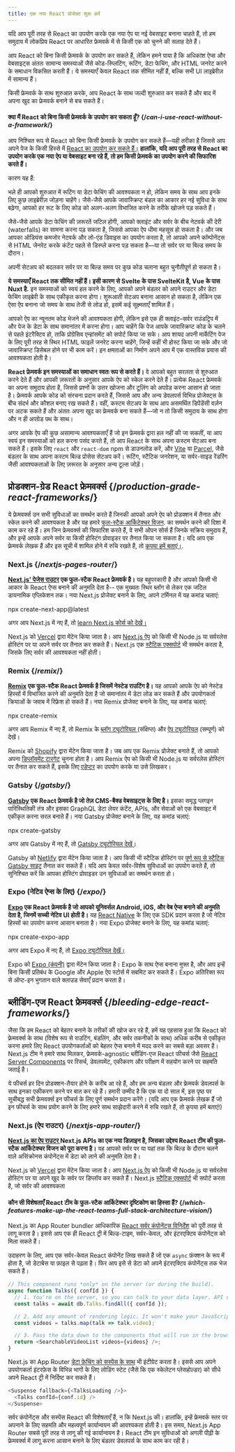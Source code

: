 ```yaml
---
title: एक नया React प्रोजेक्ट शुरू करें
---
```


<Intro>

यदि आप पूरी तरह से React का उपयोग करके एक नया ऐप या नई वेबसाइट बनाना चाहते हैं, तो हम समुदाय में लोकप्रिय React पर आधारित फ्रेमवर्क में से किसी एक को चुनने की सलाह देते हैं।

</Intro>


आप React को बिना किसी फ्रेमवर्क के उपयोग कर सकते हैं, लेकिन हमने पाया है कि अधिकांश ऐप्स और वेबसाइट्स अंततः सामान्य समस्याओं जैसे कोड-स्प्लिटिंग, रूटिंग, डेटा फेचिंग, और HTML जनरेट करने के समाधान विकसित करती हैं। ये समस्याएँ केवल React तक सीमित नहीं हैं, बल्कि सभी UI लाइब्रेरीज़ में सामान्य हैं।

किसी फ्रेमवर्क के साथ शुरुआत करके, आप React के साथ जल्दी शुरुआत कर सकते हैं और बाद में अपना खुद का फ्रेमवर्क बनाने से बच सकते हैं।

<DeepDive>

#### क्या मैं React को बिना किसी फ्रेमवर्क के उपयोग कर सकता हूँ? {/*can-i-use-react-without-a-framework*/}

आप निश्चित रूप से React को बिना किसी फ्रेमवर्क के उपयोग कर सकते हैं—यही तरीका है जिससे आप अपने पेज के किसी हिस्से में [React का उपयोग कर सकते हैं।](/learn/add-react-to-an-existing-project#using-react-for-a-part-of-your-existing-page) **हालांकि, यदि आप पूरी तरह से React का उपयोग करके एक नया ऐप या वेबसाइट बना रहे हैं, तो हम किसी फ्रेमवर्क का उपयोग करने की सिफारिश करते हैं।**

कारण यह हैं: 

भले ही आपको शुरुआत में रूटिंग या डेटा फेचिंग की आवश्यकता न हो, लेकिन समय के साथ आप इनके लिए कुछ लाइब्रेरीज़ जोड़ना चाहेंगे। जैसे-जैसे आपके जावास्क्रिप्ट बंडल का आकार हर नई सुविधा के साथ बढ़ेगा, आपको हर रूट के लिए कोड को अलग-अलग विभाजित करने के तरीके खोजने पड़ सकते हैं।

जैसे-जैसे आपके डेटा फेचिंग की ज़रूरतें जटिल होंगी, आपको क्लाइंट और सर्वर के बीच नेटवर्क की देरी (waterfalls) का सामना करना पड़ सकता है, जिससे आपका ऐप धीमा महसूस हो सकता है। और जब आपका ऑडियंस कमजोर नेटवर्क और लो-एंड डिवाइस का उपयोग करता है, तो आपको अपने कॉम्पोनेंट्स से HTML जेनरेट करके कंटेंट पहले से डिस्प्ले करना पड़ सकता है—या तो सर्वर पर या बिल्ड समय के दौरान।

अपनी सेटअप को बदलकर सर्वर पर या बिल्ड समय पर कुछ कोड चलाना बहुत चुनौतीपूर्ण हो सकता है।

**ये समस्याएँ React तक सीमित नहीं हैं। इसी कारण से Svelte के पास SvelteKit है, Vue के पास Nuxt है.** इन समस्याओं को स्वयं हल करने के लिए, आपको अपने बंडलर को अपने राउटर और डेटा फेचिंग लाइब्रेरी के साथ एकीकृत करना होगा। शुरूआती सेटअप बनाना आसान हो सकता है, लेकिन एक ऐसा ऐप बनाना जो समय के साथ तेजी से लोड हो, इसमें कई सूक्ष्मताएँ शामिल हैं।

आपको ऐप का न्यूनतम कोड भेजने की आवश्यकता होगी, लेकिन इसे एक ही क्लाइंट–सर्वर राउंडट्रिप में और पेज के डेटा के साथ समानांतर में करना होगा।
आप चाहेंगे कि पेज आपके जावास्क्रिप्ट कोड के चलने से पहले इंटरैक्टिव हो, ताकि प्रोग्रेसिव एन्हांसमेंट को सपोर्ट किया जा सके।
आप शायद अपनी मार्केटिंग पेज के लिए पूरी तरह से स्थिर HTML फाइलें जनरेट करना चाहेंगे, जिन्हें कहीं भी होस्ट किया जा सके और जो जावास्क्रिप्ट डिसेबल होने पर भी काम करें।
इन क्षमताओं का निर्माण अपने आप में एक वास्तविक प्रयास की आवश्यकता होती है।

**React फ्रेमवर्क इन समस्याओं का समाधान स्वतः रूप से करते हैं।** वे आपको बहुत सरलता से शुरुआत करने देते हैं और आपकी ज़रूरतों के अनुसार आपके ऐप को स्केल करने देते हैं। प्रत्येक React फ्रेमवर्क का अपना समुदाय होता है, जिससे प्रश्नों के उत्तर खोजना और टूलिंग को अपग्रेड करना आसान हो जाता है।
फ्रेमवर्क आपके कोड को संरचना प्रदान करते हैं, जिससे आप और अन्य डेवलपर्स विभिन्न प्रोजेक्ट्स के बीच संदर्भ और कौशल बनाए रख सकते हैं।
वहीं, कस्टम सेटअप के साथ आप असमर्थित डिपेंडेंसी वर्ज़न पर अटक सकते हैं और अंततः अपना खुद का फ्रेमवर्क बना सकते हैं—जो न तो किसी समुदाय के साथ होगा और न ही अपग्रेड पथ के साथ।

अगर आपके ऐप की कुछ असामान्य आवश्यकताएँ हैं जो इन फ्रेमवर्क द्वारा हल नहीं की जा सकतीं, या आप स्वयं इन समस्याओं को हल करना पसंद करते हैं, तो आप React के साथ अपना कस्टम सेटअप बना सकते हैं। इसके लिए `react` और `react-dom` npm से डाउनलोड करें, और [Vite](https://vitejs.dev/) या [Parcel](https://parceljs.org/), जैसे बंडलर के साथ अपना कस्टम बिल्ड प्रोसेस सेटअप करें। रूटिंग, स्टैटिक जनरेशन, या सर्वर-साइड रेंडरिंग जैसी आवश्यकताओं के लिए ज़रूरत के अनुसार अन्य टूल्स जोड़ें।

</DeepDive>

## प्रोडक्शन-ग्रेड React फ्रेमवर्क्स {/*production-grade-react-frameworks*/}

ये फ्रेमवर्क्स उन सभी सुविधाओं का समर्थन करते हैं जिनकी आपको अपने ऐप को प्रोडक्शन में तैनात और स्केल करने की आवश्यकता है और यह हमारे [फुल-स्टैक आर्किटेक्चर विजन](#which-features-make-up-the-react-teams-full-stack-architecture-vision). का समर्थन करने की दिशा में काम कर रहे हैं। हम जिन फ्रेमवर्क्स की सिफारिश करते हैं, वे सभी ओपन सोर्स हैं जिनके सक्रिय समुदाय हैं, और इन्हें आपके अपने सर्वर या किसी होस्टिंग प्रोवाइडर पर तैनात किया जा सकता है। यदि आप एक फ्रेमवर्क लेखक हैं और इस सूची में शामिल होने में रुचि रखते हैं, तो [कृपया हमें बताएं।](https://github.com/reactjs/react.dev/issues/new?assignees=&labels=type%3A+framework&projects=&template=3-framework.yml&title=%5BFramework%5D%3A+).

### Next.js {/*nextjs-pages-router*/}

**[Next.js' पेजेस राउटर](https://nextjs.org/) एक फुल-स्टैक React फ्रेमवर्क है।** यह बहुपरकारी है और आपको किसी भी आकार के React ऐप्स बनाने की अनुमति देता है-- एक मुख्यतः स्थिर ब्लॉग से लेकर एक जटिल डायनामिक एप्लिकेशन तक। नया Next.js प्रोजेक्ट बनाने के लिए, अपने टर्मिनल में यह कमांड चलाएं:

<TerminalBlock>
npx create-next-app@latest
</TerminalBlock>

अगर आप Next.js में नए हैं, तो [learn Next.js कोर्स को देखें।](https://nextjs.org/learn)

Next.js को [Vercel](https://vercel.com/) द्वारा मेंटेन किया जाता है। आप [ Next.js ऐप](https://nextjs.org/docs/app/building-your-application/deploying) को किसी भी Node.js या सर्वरलेस होस्टिंग पर या अपने सर्वर पर तैनात कर सकते हैं। Next.js एक [स्टैटिक एक्सपोर्ट](https://nextjs.org/docs/pages/building-your-application/deploying/static-exports) भी समर्थन करता है, जिसके लिए सर्वर की आवश्यकता नहीं होती।

### Remix {/*remix*/}

**[Remix](https://remix.run/) एक फुल-स्टैक React फ्रेमवर्क है जिसमें नेस्टेड राउटिंग है।**  यह आपको आपके ऐप को नेस्टेड हिस्सों में विभाजित करने की अनुमति देता है जो समानांतर में डेटा लोड कर सकते हैं और उपयोगकर्ता क्रियाओं के जवाब में रिफ्रेश हो सकते हैं। नया Remix प्रोजेक्ट बनाने के लिए, यह कमांड चलाएं:

<TerminalBlock>
npx create-remix
</TerminalBlock>

अगर आप Remix में नए हैं, तो Remix के [ब्लॉग ट्यूटोरियल ](https://remix.run/docs/en/main/tutorials/blog) (संक्षिप्त) और [ऐप ट्यूटोरियल](https://remix.run/docs/en/main/tutorials/jokes) (सम्पूर्ण) को देखें।

Remix को [Shopify](https://www.shopify.com/) द्वारा मेंटेन किया जाता है। जब आप एक Remix प्रोजेक्ट बनाते हैं, तो आपको अपना [डिप्लॉयमेंट टारगेट](https://remix.run/docs/en/main/guides/deployment) चुनना होता है। आप Remix ऐप को किसी भी Node.js या सर्वरलेस होस्टिंग पर तैनात कर सकते हैं, इसके लिए [एडेप्टर](https://remix.run/docs/en/main/other-api/adapter) का उपयोग करके या उसे लिखकर।

### Gatsby {/*gatsby*/}

**[Gatsby](https://www.gatsbyjs.com/)  एक React फ्रेमवर्क है जो तेज़ CMS-बैक्ड वेबसाइट्स के लिए है।** इसका समृद्ध प्लगइन पारिस्थितिकी तंत्र और इसका GraphQL डेटा लेयर कंटेंट, APIs, और सेवाओं को एक वेबसाइट में एकीकृत करना सरल बनाते हैं। नया Gatsby प्रोजेक्ट बनाने के लिए, यह कमांड चलाएं:

<TerminalBlock>
npx create-gatsby
</TerminalBlock>

अगर आप Gatsby में नए हैं, तो [Gatsby ट्यूटोरियल देखें।](https://www.gatsbyjs.com/docs/tutorial/)

Gatsby को [Netlify](https://www.netlify.com/) द्वारा मेंटेन किया जाता है। आप किसी भी स्टैटिक होस्टिंग पर [पूर्ण रूप से स्टैटिक Gatsby साइट](https://www.gatsbyjs.com/docs/how-to/previews-deploys-hosting) तैनात कर सकते हैं। यदि आप केवल सर्वर-विशेष सुविधाओं का उपयोग करते हैं, तो सुनिश्चित करें कि आपका होस्टिंग प्रोवाइडर उन सुविधाओं का समर्थन करता हो।

### Expo (नेटिव ऐप्स के लिए) {/*expo*/}

**[Expo](https://expo.dev/) एक React फ्रेमवर्क है जो आपको यूनिवर्सल Android, iOS, और वेब ऐप्स बनाने की अनुमति देता है, जिनमें सच्ची नेटिव UI होती है।** यह [React Native](https://reactnative.dev/)  के लिए एक SDK प्रदान करता है जो नेटिव हिस्सों का उपयोग करना आसान बनाता है। नया Expo प्रोजेक्ट बनाने के लिए, यह कमांड चलाएं:

<TerminalBlock>
npx create-expo-app
</TerminalBlock>

अगर आप Expo में नए हैं, तो [Expo ट्यूटोरियल देखें।](https://docs.expo.dev/tutorial/introduction/)

Expo को [Expo (कंपनी)](https://expo.dev/about) द्वारा मेंटेन किया जाता है। Expo के साथ ऐप्स बनाना मुफ्त है, और आप इन्हें बिना किसी प्रतिबंध के Google और Apple ऐप स्टोर्स में सबमिट कर सकते हैं। Expo अतिरिक्त रूप से ऑप्ट-इन भुगतान वाले क्लाउड सेवाएँ प्रदान करता है।

## ब्लीडिंग-एज React फ्रेमवर्क्स {/*bleeding-edge-react-frameworks*/}

जैसा कि हम React को बेहतर बनाने के तरीकों की खोज कर रहे हैं, हमें यह एहसास हुआ कि React को फ्रेमवर्क्स के साथ (विशेष रूप से राउटिंग, बंडलिंग, और सर्वर तकनीकों के साथ) अधिक करीब से एकीकृत करना हमारे लिए React उपयोगकर्ताओं को बेहतर ऐप्स बनाने में मदद करने का सबसे बड़ा अवसर है। Next.js टीम ने हमारे साथ मिलकर, फ्रेमवर्क-agnostic ब्लीडिंग-एज React फीचर्स जैसे [React Server Components](/blog/2023/03/22/react-labs-what-we-have-been-working-on-march-2023#react-server-components) पर रिसर्च, डेवलपमेंट, एकीकरण और परीक्षण में सहयोग करने पर सहमति जताई है।

ये फीचर्स हर दिन प्रोडक्शन-तैयार होने के करीब आ रहे हैं, और हम अन्य बंडलर और फ्रेमवर्क डेवलपर्स के साथ इनका एकीकरण करने पर बात कर रहे हैं। हमारी उम्मीद है कि एक या दो साल में, इस पृष्ठ पर सूचीबद्ध सभी फ्रेमवर्क्स इन फीचर्स के लिए पूर्ण समर्थन प्रदान करेंगे। (यदि आप एक फ्रेमवर्क लेखक हैं जो इन फीचर्स के साथ प्रयोग करने के लिए हमारे साथ साझेदारी करने में रुचि रखते हैं, तो कृपया हमें बताएं!)

### Next.js (ऐप राउटर) {/*nextjs-app-router*/}

**[Next.js का ऐप राउटर ](https://nextjs.org/docs) Next.js APIs का एक नया डिज़ाइन है, जिसका उद्देश्य React टीम की फुल-स्टैक आर्किटेक्चर विजन को पूरा करना है।** यह आपको सर्वर पर या यहां तक कि बिल्ड के दौरान चलने वाले असिंक्रोनस कंपोनेंट्स में डेटा को लाने की अनुमति देता है।

Next.js को [Vercel](https://vercel.com/) द्वारा मेंटेन किया जाता है। आप [Next.js ऐप](https://nextjs.org/docs/app/building-your-application/deploying) को किसी भी Node.js या सर्वरलेस होस्टिंग पर या अपने खुद के सर्वर पर डिप्लॉय कर सकते हैं। Next.js [स्टैटिक एक्सपोर्ट](https://nextjs.org/docs/app/building-your-application/deploying/static-exports) भी सपोर्ट करता है, जो सर्वर की आवश्यकता

<DeepDive>

#### कौन सी विशेषताएँ React टीम के फुल-स्टैक आर्किटेक्चर दृष्टिकोण का हिस्सा हैं? {/*which-features-make-up-the-react-teams-full-stack-architecture-vision*/}

Next.js का App Router bundler आधिकारिक [React सर्वर कंपोनेंट्स विनिर्देश](https://github.com/reactjs/rfcs/blob/main/text/0188-server-components.md) को पूरी तरह से लागू करता है। इससे आप एक ही React ट्री में बिल्ड-टाइम, सर्वर-केवल, और इंटरएक्टिव कंपोनेंट्स को मिला सकते हैं।

उदाहरण के लिए, आप एक सर्वर-केवल React कंपोनेंट लिख सकते हैं जो एक `async` फ़ंक्शन के रूप में होता है, जो डेटाबेस या फ़ाइल से पढ़ता है। फिर आप इसे से डेटा को अपने इंटरएक्टिव कंपोनेंट्स तक भेज सकते हैं।

```js
// This component runs *only* on the server (or during the build).
async function Talks({ confId }) {
  // 1. You're on the server, so you can talk to your data layer. API endpoint not required.
  const talks = await db.Talks.findAll({ confId });

  // 2. Add any amount of rendering logic. It won't make your JavaScript bundle larger.
  const videos = talks.map(talk => talk.video);

  // 3. Pass the data down to the components that will run in the browser.
  return <SearchableVideoList videos={videos} />;
}
```

Next.js का App Router [डेटा फ़ेचिंग को सस्पेंस  के साथ](/blog/2022/03/29/react-v18#suspense-in-data-frameworks) भी इंटीग्रेट करता है। इससे आप अपने उपयोगकर्ता इंटरफ़ेस के विभिन्न भागों के लिए लोडिंग स्टेट (जैसे कि एक स्केलेटन प्लेसहोल्डर) को सीधे अपने React ट्री में निर्दिष्ट कर सकते हैं।

```js
<Suspense fallback={<TalksLoading />}>
  <Talks confId={conf.id} />
</Suspense>
```

सर्वर कंपोनेंट्स और सस्पेंस React की विशेषताएँ हैं, न कि Next.js की। हालांकि, इन्हें फ्रेमवर्क स्तर पर अपनाने के लिए सहमति और महत्वपूर्ण कार्यान्वयन की आवश्यकता होती है। इस समय, Next.js App Router सबसे पूरी तरह से लागू की गई कार्यान्वयन है। React टीम इन सुविधाओं को अगली पीढ़ी के फ्रेमवर्क्स में लागू करना आसान बनाने के लिए बंडलर डेवलपर्स के साथ काम कर रही है।

</DeepDive>

